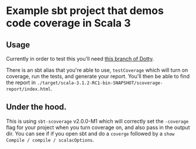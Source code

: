 # Example sbt project that demos code coverage in Scala 3

## Usage

Currently in order to test this you'll need [this branch of Dotty](https://github.com/ckipp01/dotty/tree/coverage).

There is an sbt alias that you're able to use, `testCoverage` which will turn on
coverage, run the tests, and generate your report. You'll then be able to find
the report in
`./target/scala-3.1.2-RC1-bin-SNAPSHOT/scoverage-report/index.html`.

## Under the hood.

This is using `sbt-scoverage` v2.0.0-M1 which will correctly set the `-coverage`
flag for your project when you turn coverage on, and also pass in the output
dir. You can see if if you open sbt and do a `coverge` followed by a `show
Compile / compile / scalacOptions`.

